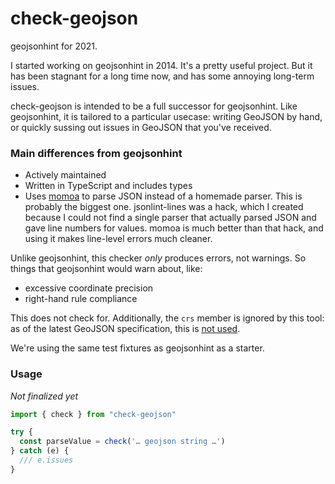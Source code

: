 # check-geojson

geojsonhint for 2021.

I started working on geojsonhint in 2014. It's a pretty useful project.
But it has been stagnant for a long time now, and has some annoying long-term
issues.

check-geojson is intended to be a full successor for geojsonhint. Like geojsonhint,
it is tailored to a particular usecase: writing GeoJSON by hand, or quickly sussing
out issues in GeoJSON that you've received.

### Main differences from geojsonhint

- Actively maintained
- Written in TypeScript and includes types
- Uses [momoa](https://github.com/humanwhocodes/momoa) to parse JSON instead of a homemade
  parser. This is probably the biggest one. jsonlint-lines was a hack, which I created
  because I could not find a single parser that actually parsed JSON and gave line numbers
  for values. momoa is much better than that hack, and using it makes line-level errors
  much cleaner.

Unlike geojsonhint, this checker _only_ produces errors, not warnings. So things
that geojsonhint would warn about, like:

- excessive coordinate precision
- right-hand rule compliance

This does not check for. Additionally, the `crs` member is ignored by this tool: as of
the latest GeoJSON specification, this is [not used](https://datatracker.ietf.org/doc/html/rfc7946#appendix-B.1).

We're using the same test fixtures as geojsonhint as a starter.

### Usage

_Not finalized yet_

```ts
import { check } from "check-geojson"

try {
  const parseValue = check('… geojson string …')
} catch (e) {
  /// e.issues
}
```

